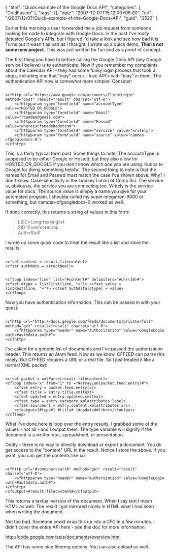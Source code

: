 {
	"title": "Quick example of the Google Docs API",
	"categories": [
		"ColdFusion"
	],
	"tags": [],
	"date": "2007-12-07T15:12:00+06:00",
	"url": "/2007/12/07/Quick-example-of-the-Google-Docs-API",
	"guid": "2523"
}

Earlier this morning a user forwarded me a job request from someone looking for code to integrate with Google Docs. In the past I've <i>really</i> detested Google's APIs, but I figured I'd take a look and see how bad it is. Turns out it wasn't as bad as I thought. I wrote up a quick demo. <b>This is not some new project.</b> This was just written for fun and as a proof of concept. 

The first thing you have to before calling the Google Docs API (any Google service I believe) is to authenticate. Now if you remember my complaints about the Calendar API - they had some funky login process that took 3 steps, including one that "may" occur. I love API's with "may" in them. The authentication API now is somewhat more simpler. Consider:

<code>
&lt;cfhttp url="https://www.google.com/accounts/ClientLogin" method="post" result="result" charset="utf-8"&gt;
	&lt;cfhttpparam type="formfield" name="accountType" value="HOSTED_OR_GOOGLE"&gt;
	&lt;cfhttpparam type="formfield" name="Email" value="rcamden@gmail.com"&gt;
	&lt;cfhttpparam type="formfield" name="Passwd" value="whereiscfonadobedotcom"&gt;
	&lt;cfhttpparam type="formfield" name="service" value="writely"&gt;
	&lt;cfhttpparam type="formfield" name="source" value="camden-cfgoogledocs-0"&gt;
&lt;/cfhttp&gt;
</code>

This is a fairly typical form post. Some things to note: The accoutnType is supposed to be either Google or Hosted, but they also allow for HOSTED_OR_GOOGLE if you don't know which one you are using. Kudos to Google for doing something helpful. The second thing to note is that the names for Email and Passwd must match the case I've shown above. Why? I don't know. Case-sensitivity is the Lindsey Lohan of Comp Sci. The service is, obviously, the service you are connecting too. Writely is the service value for docs. The source value is simply a name you give for your automated program. I shoulda called my super-megatron-9000 or something, but camden-cfgoogledocs-0 worked as well.

If done correctly, this returns a string of values in this form:

<blockquote>
<p>
LSID=Longfreakinglist<br/>
SID=Evenmorecrap<br/>
Auth=Stuff
</p>
</blockquote>

I wrote up some quick code to treat the result like a list and store the results:

<code>
&lt;cfset content = result.filecontent&gt;
&lt;cfset authdata = structNew()&gt;

&lt;cfloop index="line" list="#content#" delimiters="#chr(10)#"&gt;
	&lt;cfset dtype = listFirst(line, "=")&gt;
	&lt;cfset value = listRest(line, "=")&gt;
	&lt;cfset authdata[dtype] = value&gt;
&lt;/cfloop&gt;
</code>

Now you have authentication information. This can be passed in with your quest:

<code>
&lt;cfhttp url="http://docs.google.com/feeds/documents/private/full" method="get" result="result" charset="utf-8"&gt;
	&lt;cfhttpparam type="header" name="Authorization" value="GoogleLogin auth=#authdata.auth#"&gt;
&lt;/cfhttp&gt;
</code>

I've asked for a generic list of documents and I've passed the authorization header. This returns an Atom feed. Now as we know, CFFEED can parse this nicely. But CFFEED requires a URL or a real file. So I just treated it like a normal XML packet:

<code>
&lt;cfset packet = xmlParse(result.filecontent)&gt;
&lt;cfloop index="x" from="1" to ="#arrayLen(packet.feed.entry)#"&gt;
	&lt;cfset entry = packet.feed.entry[x]&gt;
	&lt;cfset title = entry.title.xmltext&gt;
	&lt;cfset updated = entry.updated.xmltext&gt;
	&lt;cfset type = entry.category.xmlattributes.label&gt;
	&lt;cfset sourceurl = entry.content.xmlattributes.src&gt;
	&lt;cfoutput&gt;[#type#] #title# (#updated#)&lt;br&gt;&lt;/cfoutput&gt;
&lt;/cfloop&gt;
</code>

What I've done here is loop over the entry results. I grabbed some of the values - not all - and I output them. The type variable will signify if the document is a written doc, spreadsheet, or presentation.

Oddly - there is no way to directly download or export a document. You do get access to the "content" URL in the result. Notice I store the above. If you want, you can get the contents like so:

<code>
&lt;cfhttp url="#somesourceurl#" method="get" result="result" charset="utf-8"&gt;
	&lt;cfhttpparam type="header" name="Authorization" value="GoogleLogin auth=#authdata.auth#"&gt;
&lt;/cfhttp&gt;
&lt;cfoutput&gt;#result.filecontent#&lt;/cfoutput&gt;
</code>

This returns a textual version of the document. When I say text I mean HTML as well. The result I got mirrored nicely in HTML what I had seen when writing the document.

Not too bad. Someone could wrap this up into a CFC in a few minutes. I didn't cover the entire API here - see this doc for more information:

<a href="http://code.google.com/apis/documents/overview.html">http://code.google.com/apis/documents/overview.html</a>

The API has some nice filtering options. You can also upload as well.